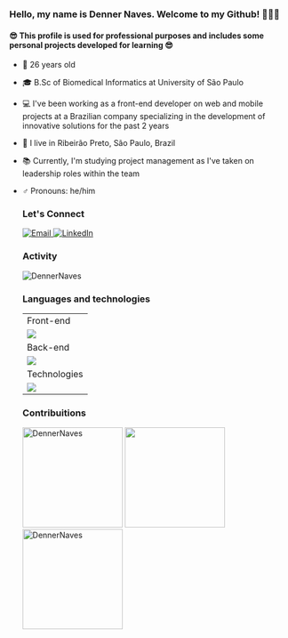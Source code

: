 ### Hello, my name is Denner Naves. Welcome to my Github! 🙋🏻‍♂️


  #### 😎 This profile is used for professional purposes and includes some personal projects developed for learning 😎
  - 🎂 26 years old
  - 🎓 B.Sc of Biomedical Informatics at University of São Paulo
  - 💻 I've been working as a front-end developer on web and mobile projects at a Brazilian company specializing in the development of innovative solutions for the past 2 years
  - 📌 I live in Ribeirão Preto, São Paulo, Brazil
  - 📚 Currently, I'm studying project management as I've taken on leadership roles within the team
  - ♂️ Pronouns: he/him

    ### Let's Connect
	<p align="left">
		<a href="mailto:denner.silva@alumni.usp.br" target="_blank" rel="noopener noreferrer">
			<img src="https://img.shields.io/badge/Gmail-D14836?style=for-the-badge&logo=gmail&logoColor=white" alt="Email">
		</a>
		<a href="https://www.linkedin.com/in/denner-augusto-naves-da-silva-6a8466200/" target="_blank" rel="noopener noreferrer">
			<img src="https://img.shields.io/badge/LinkedIn-0077B5?style=for-the-badge&logo=linkedin&logoColor=white" alt="LinkedIn">
		</a>
	</p>
    
    ### Activity
	<tr>
		<td colspan="4">
        		<img src="https://github-readme-activity-graph.vercel.app/graph?username=DennerNaves&bg_color=282A36&hide_border=true&point=false&line=79DAFA&radius=8&area=true&area_color=88c0d0&title_color=FF6E96&color=FF6E96" alt="DennerNaves" />
		</td>
    	</tr>

    ### Languages and technologies
	<table>
    		<tr>
   			<td>Front-end</td>
    		</tr>
      		<tr>
   			<td><img src = "https://skillicons.dev/icons?i=js,react,ts,nextjs,vite,vue,html,css,redux,bootstrap,sass,tailwind,less,styledcomponents,express" ></td>
    		</tr>
    		<tr>
			<td>Back-end</td>	
		</tr>
		<tr>
			<td><img src = "https://skillicons.dev/icons?i=nodejs,php,prisma,r,firebase,aws" ></td>
  		</tr>
   		<tr>
			<td>Technologies</td>	
		</tr>
   		<tr>
			<td><img src = "https://skillicons.dev/icons?i=azure,androidstudio,figma,postman,npm,yarn,notion,vercel,githubactions"></td>
  		</tr>
	</table>	
    	
    ### Contribuitions
	<tr>
		<td colspan="4" rowspan="2">
			<img height="180em" src="https://github-readme-streak-stats.herokuapp.com/?user=DennerNaves&theme=dracula&hide_border=true&line_height=30" alt="DennerNaves" />
		</td>
		<td colspan="8" rowspan="2">
			<img height="180em" src="https://github-readme-stats-denner-naves-projects.vercel.app/api?username=DennerNaves&hide_border=true&include_all_commits=true&count_private=true&show_icons=true&line_height=30&theme=dracula" />
		</td>
   	</tr>
 	<tr>
		<td colspan="4" rowspan="2">
			<img height="180em" src="https://github-readme-stats-denner-naves-projects.vercel.app/api/top-langs?username=DennerNaves&show_icons=true&locale=en&layout=compact&theme=dracula&hide_border=true&line_height=30" alt="DennerNaves" />
		</td>
	</tr>




